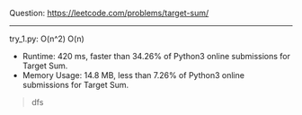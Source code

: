 Question: https://leetcode.com/problems/target-sum/

---

try_1.py: O(n^2) O(n)
* Runtime: 420 ms, faster than 34.26% of Python3 online submissions for Target Sum.
* Memory Usage: 14.8 MB, less than 7.26% of Python3 online submissions for Target Sum.

> dfs